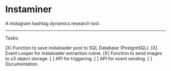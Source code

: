 # Instaminer

A instagram hashtag dynamics research tool.

---

Tasks:

[X] Function to save instaloader post to SQL Database (PostgreSQL).
[X] Event Looper for instaloader extraction rutine.
[X] Function to send images to s3 object storage.
[ ] API for triggering.
[ ] API for event sending.
[ ] Documentation.
